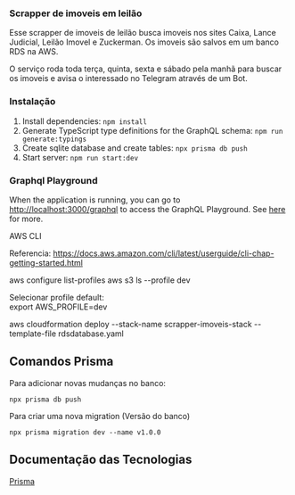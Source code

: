 ### Scrapper de imoveis em leilão

Esse scrapper de imoveis de leilão busca imoveis nos sites Caixa, Lance Judicial, Leilão Imovel e Zuckerman. Os imoveis são salvos em um banco RDS na AWS.

 O serviço roda toda terça, quinta, sexta e sábado pela manhã para buscar os imoveis e avisa o interessado no Telegram através de um Bot.

### Instalação

1. Install dependencies: `npm install`
2. Generate TypeScript type definitions for the GraphQL schema: `npm run generate:typings`
3. Create sqlite database and create tables: `npx prisma db push`
4. Start server: `npm run start:dev`

### Graphql Playground

When the application is running, you can go to [http://localhost:3000/graphql](http://localhost:3000/graphql) to access the GraphQL Playground.  See [here](https://docs.nestjs.com/graphql/quick-start#playground) for more.



AWS CLI

Referencia: https://docs.aws.amazon.com/cli/latest/userguide/cli-chap-getting-started.html

aws configure list-profiles
aws s3 ls --profile dev

Selecionar profile default: <br/>
export AWS_PROFILE=dev

aws cloudformation deploy --stack-name scrapper-imoveis-stack --template-file rdsdatabase.yaml


## Comandos Prisma

Para adicionar novas mudanças no banco:

```
npx prisma db push
```

Para criar uma nova migration (Versão do banco)

```
npx prisma migration dev --name v1.0.0
```

## Documentação das Tecnologias

[Prisma ](https://www.prisma.io/docs/getting-started)